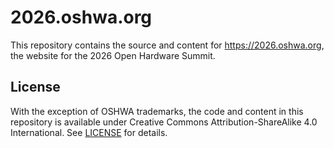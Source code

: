 # 2026.oshwa.org

This repository contains the source and content for https://2026.oshwa.org, the website for the 2026 Open Hardware Summit.


## License

With the exception of OSHWA trademarks, the code and content in this repository is available under Creative Commons Attribution-ShareAlike 4.0 International. See [LICENSE](./LICENSE) for details.
